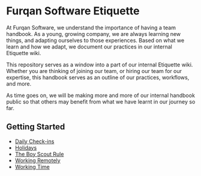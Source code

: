 # Furqan Software Etiquette

At Furqan Software, we understand the importance of having a team handbook. As a young, growing company, we are always learning new things, and adapting ourselves to those experiences. Based on what we learn and how we adapt, we document our practices in our internal Etiquette wiki.

This repository serves as a window into a part of our internal Etiquette wiki. Whether you are thinking of joining our team, or hiring our team for our expertise, this handbook serves as an outline of our practices, workflows, and more.

As time goes on, we will be making more and more of our internal handbook public so that others may benefit from what we have learnt in our journey so far.

## Getting Started

- [Daily Check-ins](daily-check-ins.md)
- [Holidays](holidays.md)
- [The Boy Scout Rule](the-boy-scout-rule.md)
- [Working Remotely](working-remotely.md)
- [Working Time](working-time.md)
